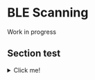 # BLE Scanning

Work in progress

## Section test

<details>
  <summary>Click me!</summary>
  
  ### Expanded content
  
</details>
